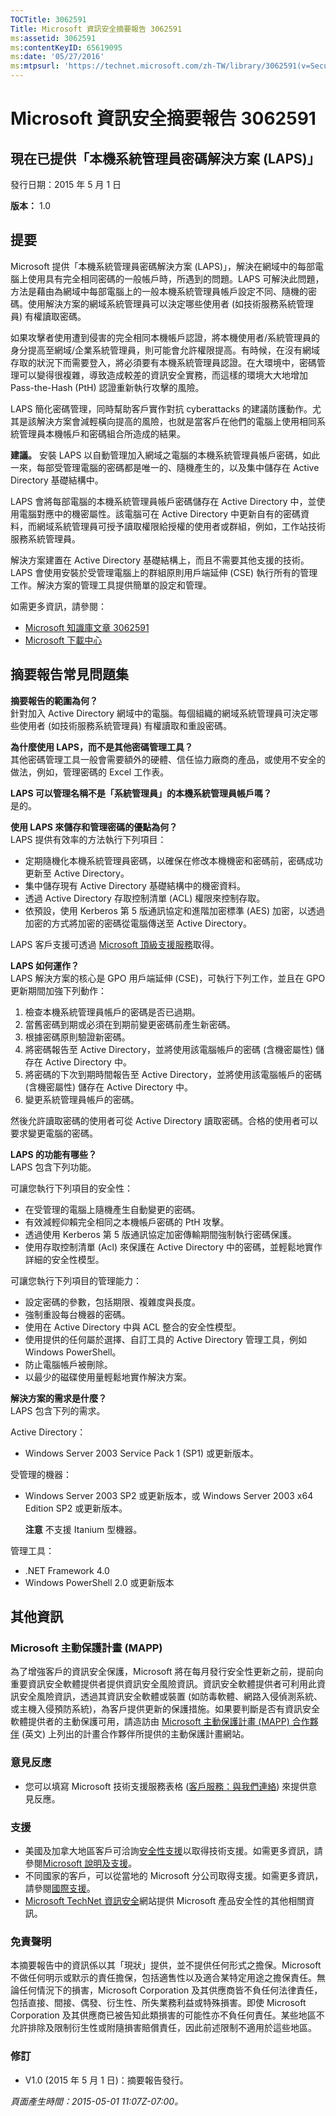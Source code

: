 ```yaml
---
TOCTitle: 3062591
Title: Microsoft 資訊安全摘要報告 3062591
ms:assetid: 3062591
ms:contentKeyID: 65619095
ms:date: '05/27/2016'
ms:mtpsurl: 'https://technet.microsoft.com/zh-TW/library/3062591(v=Security.10)'
---
```


Microsoft 資訊安全摘要報告 3062591
==================================

現在已提供「本機系統管理員密碼解決方案 (LAPS)」
-----------------------------------------------

發行日期：2015 年 5 月 1 日

**版本：**  1.0

提要
----

<span id="sectionToggle0"></span>
Microsoft 提供「本機系統管理員密碼解決方案 (LAPS)」，解決在網域中的每部電腦上使用具有完全相同密碼的一般帳戶時，所遇到的問題。LAPS 可解決此問題，方法是藉由為網域中每部電腦上的一般本機系統管理員帳戶設定不同、隨機的密碼。使用解決方案的網域系統管理員可以決定哪些使用者 (如技術服務系統管理員) 有權讀取密碼。

如果攻擊者使用遭到侵害的完全相同本機帳戶認證，將本機使用者/系統管理員的身分提高至網域/企業系統管理員，則可能會允許權限提高。有時候，在沒有網域存取的狀況下而需要登入，將必須要有本機系統管理員認證。在大環境中，密碼管理可以變得很複雜，導致造成較差的資訊安全實務，而這樣的環境大大地增加 Pass-the-Hash (PtH) 認證重新執行攻擊的風險。

LAPS 簡化密碼管理，同時幫助客戶實作對抗 cyberattacks 的建議防護動作。尤其是該解決方案會減輕橫向提高的風險，也就是當客戶在他們的電腦上使用相同系統管理員本機帳戶和密碼組合所造成的結果。

**建議。** 安裝 LAPS 以自動管理加入網域之電腦的本機系統管理員帳戶密碼，如此一來，每部受管理電腦的密碼都是唯一的、隨機產生的，以及集中儲存在 Active Directory 基礎結構中。

LAPS 會將每部電腦的本機系統管理員帳戶密碼儲存在 Active Directory 中，並使用電腦對應中的機密屬性。該電腦可在 Active Directory 中更新自有的密碼資料，而網域系統管理員可授予讀取權限給授權的使用者或群組，例如，工作站技術服務系統管理員。

解決方案建置在 Active Directory 基礎結構上，而且不需要其他支援的技術。LAPS 會使用安裝於受管理電腦上的群組原則用戶端延伸 (CSE) 執行所有的管理工作。解決方案的管理工具提供簡單的設定和管理。

如需更多資訊，請參閱：

-   [Microsoft 知識庫文章 3062591](https://support.microsoft.com/zh-tw/kb/3062591)
-   [Microsoft 下載中心](https://www.microsoft.com/download/details.aspx?familyid=6e424d9b-e6dd-41c8-8523-6818fc2f07ec)

摘要報告常見問題集
------------------

<span id="sectionToggle1"></span>
**摘要報告的範圍為何？**  
針對加入 Active Directory 網域中的電腦。每個組織的網域系統管理員可決定哪些使用者 (如技術服務系統管理員) 有權讀取和重設密碼。

**為什麼使用 LAPS，而不是其他密碼管理工具？**  
其他密碼管理工具一般會需要額外的硬體、信任協力廠商的產品，或使用不安全的做法，例如，管理密碼的 Excel 工作表。

**LAPS 可以管理名稱不是「系統管理員」的本機系統管理員帳戶嗎？**  
是的。

**使用 LAPS 來儲存和管理密碼的優點為何？**  
LAPS 提供有效率的方法執行下列項目：

-   定期隨機化本機系統管理員密碼，以確保在修改本機機密和密碼前，密碼成功更新至 Active Directory。
-   集中儲存現有 Active Directory 基礎結構中的機密資料。
-   透過 Active Directory 存取控制清單 (ACL) 權限來控制存取。
-   依預設，使用 Kerberos 第 5 版通訊協定和進階加密標準 (AES) 加密，以透過加密的方式將加密的密碼從電腦傳送至 Active Directory。

LAPS 客戶支援可透過 [Microsoft 頂級支援服務](https://www.microsoft.com/en-us/microsoftservices/support.aspx)取得。

**LAPS 如何運作？**  
LAPS 解決方案的核心是 GPO 用戶端延伸 (CSE)，可執行下列工作，並且在 GPO 更新期間加強下列動作：

1.  檢查本機系統管理員帳戶的密碼是否已過期。
2.  當舊密碼到期或必須在到期前變更密碼前產生新密碼。
3.  根據密碼原則驗證新密碼。
4.  將密碼報告至 Active Directory，並將使用該電腦帳戶的密碼 (含機密屬性) 儲存在 Active Directory 中。
5.  將密碼的下次到期時間報告至 Active Directory，並將使用該電腦帳戶的密碼 (含機密屬性) 儲存在 Active Directory 中。
6.  變更系統管理員帳戶的密碼。

然後允許讀取密碼的使用者可從 Active Directory 讀取密碼。合格的使用者可以要求變更電腦的密碼。

**LAPS 的功能有哪些？**  
LAPS 包含下列功能。

可讓您執行下列項目的安全性：

-   在受管理的電腦上隨機產生自動變更的密碼。
-   有效減輕仰賴完全相同之本機帳戶密碼的 PtH 攻擊。
-   透過使用 Kerberos 第 5 版通訊協定加密傳輸期間強制執行密碼保護。
-   使用存取控制清單 (Acl) 來保護在 Active Directory 中的密碼，並輕鬆地實作詳細的安全性模型。

可讓您執行下列項目的管理能力：

-   設定密碼的參數，包括期限、複雜度與長度。
-   強制重設每台機器的密碼。
-   使用在 Active Directory 中與 ACL 整合的安全性模型。
-   使用提供的任何屬於選擇、自訂工具的 Active Directory 管理工具，例如 Windows PowerShell。
-   防止電腦帳戶被刪除。
-   以最少的磁碟使用量輕鬆地實作解決方案。

**解決方案的需求是什麼？**  
LAPS 包含下列的需求。

Active Directory：

-   Windows Server 2003 Service Pack 1 (SP1) 或更新版本。

受管理的機器：

-   Windows Server 2003 SP2 或更新版本，或 Windows Server 2003 x64 Edition SP2 或更新版本。

    **注意** 不支援 Itanium 型機器。

管理工具：

-   .NET Framework 4.0
-   Windows PowerShell 2.0 或更新版本

其他資訊
--------

<span id="sectionToggle2"></span>
### Microsoft 主動保護計畫 (MAPP)

為了增強客戶的資訊安全保護，Microsoft 將在每月發行安全性更新之前，提前向重要資訊安全軟體提供者提供資訊安全風險資訊。資訊安全軟體提供者可利用此資訊安全風險資訊，透過其資訊安全軟體或裝置 (如防毒軟體、網路入侵偵測系統、或主機入侵預防系統)，為客戶提供更新的保護措施。如果要判斷是否有資訊安全軟體提供者的主動保護可用，請造訪由 [Microsoft 主動保護計畫 (MAPP) 合作夥伴](http://technet.microsoft.com/zh-tw/security/dn467918) (英文) 上列出的計畫合作夥伴所提供的主動保護計畫網站。

### 意見反應

-   您可以填寫 Microsoft 技術支援服務表格 ([客戶服務：與我們連絡](http://support.microsoft.com/zh-tw/kb/?scid=sw;en;1257&amp;showpage=1&amp;ws=technet&amp;sd=tech)) 來提供意見反應。

### 支援

-   美國及加拿大地區客戶可洽詢[安全性支援](https://support.microsoft.com/zh-tw/gp/gp_security_main)以取得技術支援。如需更多資訊，請參閱[Microsoft 說明及支援](http://support.microsoft.com/?ln=zh-tw)。
-   不同國家的客戶，可以從當地的 Microsoft 分公司取得支援。如需更多資訊，請參閱[國際支援](http://go.microsoft.com/fwlink/?linkid=21155)。
-   [Microsoft TechNet 資訊安全](http://technet.microsoft.com/zh-tw/security/default.aspx)網站提供 Microsoft 產品安全性的其他相關資訊。

### 免責聲明

本摘要報告中的資訊係以其「現狀」提供，並不提供任何形式之擔保。Microsoft 不做任何明示或默示的責任擔保，包括適售性以及適合某特定用途之擔保責任。無論任何情況下的損害，Microsoft Corporation 及其供應商皆不負任何法律責任，包括直接、間接、偶發、衍生性、所失業務利益或特殊損害。即使 Microsoft Corporation 及其供應商已被告知此類損害的可能性亦不負任何責任。某些地區不允許排除及限制衍生性或附隨損害賠償責任，因此前述限制不適用於這些地區。

### 修訂

-   V1.0 (2015 年 5 月 1 日)：摘要報告發行。

*頁面產生時間：2015-05-01 11:07Z-07:00。*
